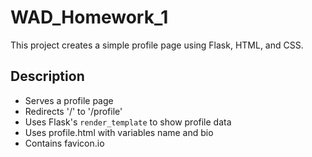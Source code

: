# WAD_Homework_1
This project creates a simple profile page using Flask, HTML, and CSS.

## Description
- Serves a profile page
- Redirects '/' to '/profile'
- Uses Flask's `render_template` to show profile data
- Uses profile.html with variables name and bio
- Contains favicon.io